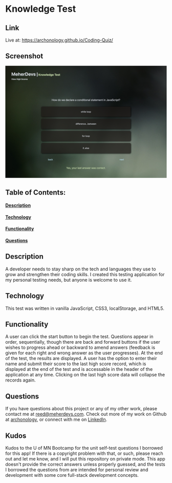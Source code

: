# Knowledge Test

## Link

Live at: https://archonology.github.io/Coding-Quiz/

## Screenshot

![screenshot of app](./Assets/images/screenshot.png)

## Table of Contents:

#### [Description](#description)

#### [Technology](#technology)

#### [Functionality](#functionality)

#### [Questions](#questions)

## Description

A developer needs to stay sharp on the tech and languages they use to grow and strengthen their coding skills. I created this testing application for my personal testing needs, but anyone is welcome to use it.

## Technology

This test was written in vanilla JavaScript, CSS3, localStorage, and HTML5.

## Functionality

A user can click the start button to begin the test. Questions appear in order, sequentially, though there are back and forward buttons if the user wishes to progress ahead or backward to amend answers (feedback is given for each right and wrong answer as the user progresses). At the end of the test, the results are displayed. A user has the option to enter their name and submit their score to the last high score record, which is displayed at the end of the test and is accessable in the header of the application at any time. Clicking on the last high score data will collapse the records again.

## Questions

If you have questions about this project or any of my other work, please contact me at reed@meherdevs.com. Check out more of my work on Github at [archonology](https://github.com/archonology), or connect with me on [LinkedIn](https://www.linkedin.com/in/reed-meher).

## Kudos

Kudos to the U of MN Bootcamp for the unit self-test questions I borrowed for this app! If there is a copyright problem with that, or such, please reach out and let me know, and I will put this repository on private mode. This app doesn't provide the correct answers unless properly guessed, and the tests I borrowed the questions from are intended for personal review and development with some core full-stack development concepts.
